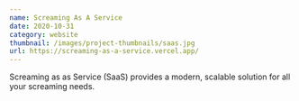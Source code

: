 ```yaml
---
name: Screaming As A Service
date: 2020-10-31
category: website
thumbnail: /images/project-thumbnails/saas.jpg
url: https://screaming-as-a-service.vercel.app/
---
```


Screaming as as Service (SaaS) provides a modern, scalable solution for all your screaming needs.